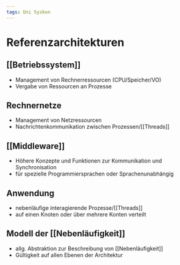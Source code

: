 ```yaml
---
tags: Uni Syskon
---
```

# Referenzarchitekturen
## [[Betriebssystem]]
- Management von Rechnerressourcen (CPU/Speicher/VO)
- Vergabe von Ressourcen an Prozesse
## Rechnernetze
- Management von Netzressourcen
- Nachrichtenkommunikation zwischen Prozessen/[[Threads]]
## [[Middleware]]
- Höhere Konzepte und Funktionen zur Kommunikation und Synchronisation
- für spezielle Programmiersprachen oder Sprachenunabhängig
## Anwendung
- nebenläufige interagierende Prozesse/[[Threads]]
- auf einen Knoten oder über mehrere Konten verteilt
## Modell der [[Nebenläufigkeit]]
- allg. Abstraktion zur Beschreibung von [[Nebenläufigkeit]]
- Gültigkeit auf allen Ebenen der Architektur